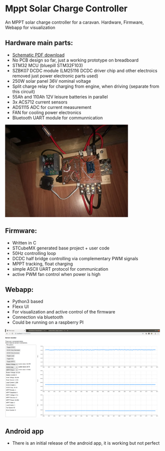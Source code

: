 # Mppt Solar Charge Controller

An MPPT solar charge controller for a caravan.
Hardware, Firmware, Webapp for visualization

## Hardware main parts:
 - [Schematic PDF download](https://github.com/szbeni/solar/raw/master/hw/solar/solar.pdf)
 - No PCB design so far, just a working prototype on breadboard
 - STM32 MCU (bluepill STM32F103)
 - SZBK07 DCDC module (LM25116 DCDC driver chip and other electroics removed just power electronic parts used)
 - 250W solar panel 36V nominal voltage
 - Split charge relay for charging from engine, when driving (separate from this circuit)
 - 55Ah and 110Ah 12V leisure batteries in parallel
 - 3x ACS712 current sensors
 - ADS1115 ADC for current measurement
 - FAN for cooling power electronics
 - Bluetooth UART module for communnication

<img src="https://github.com/szbeni/solar/raw/master/res/prototype01.jpg" width="400">


## Firmware:
- Written in C
- STCubeMX generated base project + user code
- 50Hz controlling loop
- DCDC half bridge controlling via complementary PWM signals
- MPPT tracking, float charging
- simple ASCII UART protocol for communication
- active PWM fan control when power is high

## Webapp:
- Python3 based
- Flexx UI
- For visualization and active control of the firmware
- Connection via bluetooth
- Could be running on a raspberry PI

![alt text](https://github.com/szbeni/solar/raw/master/res/solar_webapp.png "Webapp")


## Android app
 - There is an initial release of the android app, it is working but not perfect

